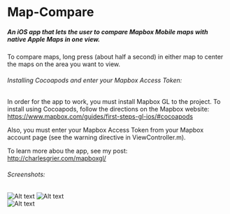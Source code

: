 # Map-Compare
##### An iOS app that lets the user to compare Mapbox Mobile maps with native Apple Maps in one view. 

To compare maps, long press (about half a second) in either map to center the maps on the area you want to view.  

###### Installing Cocoapods and enter your Mapbox Access Token:
In order for the app to work, you must install Mapbox GL to the project.  To install using Cocoapods, follow the directions on the Mapbox website: https://www.mapbox.com/guides/first-steps-gl-ios/#cocoapods

Also, you must enter your Mapbox Access Token from your Mapbox account page (see the warning directive in ViewController.m).  

To learn more abou the app, see my post: http://charlesgrier.com/mapboxgl/

###### Screenshots:

![Alt text](http://charlesgrier.com/wp-content/uploads/2015/06/mapBox_WhiteHouse_streets.png "Mapbox Streets style") ![Alt text](http://charlesgrier.com/wp-content/uploads/2015/06/mapBox_SanDiegoZoo_streets.png "San Diego Zoo")  
![Alt text](http://charlesgrier.com/wp-content/uploads/2015/06/mapBox_KingStreetMetro_emerald.png "King Street Metro in Emerald")  


